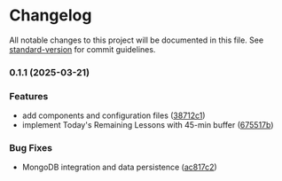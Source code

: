 # Changelog

All notable changes to this project will be documented in this file. See [standard-version](https://github.com/conventional-changelog/standard-version) for commit guidelines.

### 0.1.1 (2025-03-21)


### Features

* add components and configuration files ([38712c1](https://github.com/caddykhaw/studentprogresstracker/commit/38712c10513f09dca5cc96c1fb094d789fb76dfd))
* implement Today's Remaining Lessons with 45-min buffer ([675517b](https://github.com/caddykhaw/studentprogresstracker/commit/675517bed6ad0159b5fedfba44a73e6e8d899f38))


### Bug Fixes

* MongoDB integration and data persistence ([ac817c2](https://github.com/caddykhaw/studentprogresstracker/commit/ac817c27b4bc723b9bb4ea2cb49cf8990399d55e))
